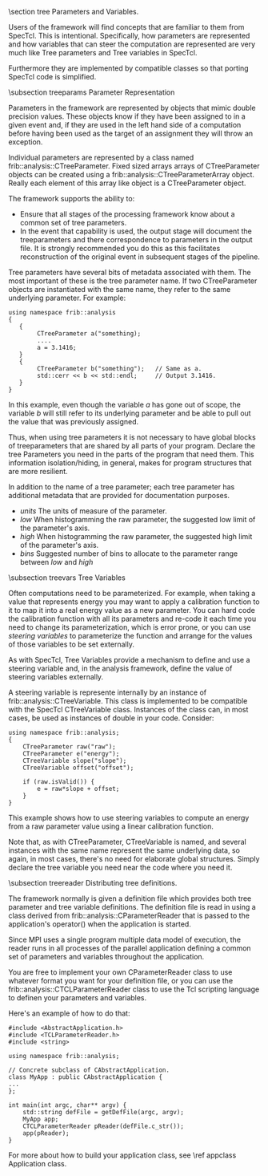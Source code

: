 \section tree Parameters and Variables.

Users of the framework will find concepts that are familiar to them from SpecTcl.
This is intentional.  Specifically, how parameters are represented and
how variables that can steer the computation are represented are very much like
Tree parameters and Tree variables in SpecTcl.

Furthermore they are implemented by compatible classes so that porting SpecTcl
code is simplified.

\subsection treeparams  Parameter Representation

Parameters in the framework are represented by objects that mimic double precision
values.  These objects know if they have been assigned to in a given event and,
if they are used in the left hand side of a computation before having been used
as the target of an assignment they will throw an exception.

Individual parameters are represented by a class named
frib::analysis::CTreeParameter.  Fixed
sized arrays arrays of CTreeParameter objects can be created using a
frib::analysis::CTreeParameterArray
object.  Really each element of this array like object is a CTreeParameter object.

The framework supports the ability to:

*    Ensure that all stages of the processing framework know about a common
set of tree parameters.
*    In the event that capability is used, the output stage will document
the treeparameters and there correspondence to parameters in the output
file.  It is strongly recommended you do this as this facilitates reconstruction
of the original event in subsequent stages of the pipeline.

Tree parameters have several bits of metadata associated with them.  The most
important of these is the tree parameter name.  If two CTreeParameter objects
are instantiated with the same name, they refer to the same underlying parameter.
For example:

```
using namespace frib::analysis
{
   {
        CTreeParameter a("something);
        ....
        a = 3.1416;
   }
   {
        CTreeParameter b("something");   // Same as a.
        std::cerr << b << std::endl;     // Output 3.1416.
   }
}

```

In this example, even though the variable *a* has gone out of scope, the variable
*b* will still refer to its underlying parameter and be able to pull out the
value that was previously assigned.

Thus, when using tree parameters it is not necessary to have global blocks of
treeparameters that are shared by all parts of your program.  Declare the tree
Parameters you need in the parts of the program that need them.  This information
isolation/hiding, in general, makes for program structures that are more resilient.

In addition to the name of a tree parameter; each tree parameter has additional metadata
that are provided for documentation purposes.

*    *units*  The units of measure of the parameter.
*    *low*    When histogramming the raw parameter, the suggested low limit of the
parameter's axis.
*    *high*   When histogramming the raw parameter, the suggested high limit of the
parameter's axis.
*    *bins* Suggested number of bins to allocate to the parameter range between
*low* and *high*

\subsection treevars  Tree Variables

Often computations need to be parameterized.  For example, when taking a value
that represents energy you may want to apply a calibration function to it to map
it into a real energy value as a new parameter.  You can hard code the calibration
function with all its parameters and re-code it each time you need to change its
parameterization, which is error prone, or you can use *steering variables* to
parameterize the function and arrange for the values of those variables to be
set externally.

As with SpecTcl, Tree Variables provide a mechanism to define and use a steering
variable and, in the analysis framework, define the value of steering variables
externally.

A steering variable is represente internally by an instance of
frib::analysis::CTreeVariable.  This class is implemented to be compatible
with the SpecTcl CTreeVariable class.  Instances of the class can, in most cases,
be used as instances of double in your code.  Consider:

```
using namespace frib::analysis;
{
    CTreeParameter raw("raw");
    CTreeParameter e("energy");
    CTreeVariable slope("slope");
    CTreeVariable offset("offset");
    
    if (raw.isValid()) {
        e = raw*slope + offset;
    }    
}
```
This example shows how to use steering variables to compute an energy from
a raw parameter value using a linear calibration function.

Note that, as with CTreeParameter, CTreeVariable is named, and several instances
with the same name represent the same underlying data, so again, in most cases,
there's no need for elaborate global structures.   Simply declare the tree variable
you need near the code where you need it.

\subsection treereader Distributing tree definitions.

The framework normally is given a definition file which provides both tree parameter
and tree variable definitions.  The definition file is read in using a 
class derived from frib::analysis::CParameterReader that is passed to the
application's operator() when the application is started.

Since MPI uses a single program multiple data model of execution, the reader runs
in all processes of the parallel application defining a common set of parameters and
variables throughout the application.

You are free to implement your own CParameterReader class to use whatever format
you want for your definition file, or you can use the
frib::analysis::CTCLParameterReader class to use the Tcl scripting language to
definen your parameters and variables.

Here's an example of how to do that:

```
#include <AbstractApplication.h>
#include <TCLParameterReader.h>
#include <string>

using namespace frib::analysis;

// Concrete subclass of CAbstractApplication.
class MyApp : public CAbstractApplication {
...
};

int main(int argc, char** argv) {
    std::string defFile = getDefFile(argc, argv);
    MyApp app;
    CTCLParameterReader pReader(defFile.c_str());
    app(pReader);
}
```

For more about how to build your application class, see
\ref appclass Application class.